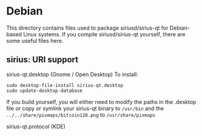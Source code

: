 
Debian
====================
This directory contains files used to package siriusd/sirius-qt
for Debian-based Linux systems. If you compile siriusd/sirius-qt yourself, there are some useful files here.

## sirius: URI support ##


sirius-qt.desktop  (Gnome / Open Desktop)
To install:

	sudo desktop-file-install sirius-qt.desktop
	sudo update-desktop-database

If you build yourself, you will either need to modify the paths in
the .desktop file or copy or symlink your sirius-qt binary to `/usr/bin`
and the `../../share/pixmaps/bitcoin128.png` to `/usr/share/pixmaps`

sirius-qt.protocol (KDE)

